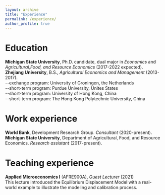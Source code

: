 ```yaml
---
layout: archive
title: "Experience"
permalink: /experience/
author_profile: true
---
```


# Education
  **Michigan State University**, Ph.D. candidate, dual major in *Economics* and *Agricultural,Food, and Resource Economics* (2017-2022 expected).    
  **Zhejiang University**, B.S., *Agricultural Economics and Management* (2013-2017).      
    --exchange program: University of Groningen, the Netherlands      
    --short-term program: Purdue University, Unites States       
    --short-term program: University of Hong Kong, China       
    --short-term program: The Hong Kong Polytechnic University, China      


# Work experience
  **World Bank**, Development Research Group. *Consultant* (2020-present).      
  **Michigan State University**, Department of Agricultural, Food, and Resource Economics. *Research assistant* (2017-present).
 
 
# Teaching experience
  **Applied Microeconomics I** (AFRE900A), *Guest Lecturer* (2021)     
  This lecture introduced the Equilibrium Displacement Model with a real-world example to illustrate the modeling and calibration process.
